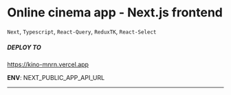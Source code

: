 # Online cinema app - Next.js frontend

`Next`, `Typescript`, `React-Query`, `ReduxTK`, `React-Select`

##### DEPLOY TO

https://kino-mnrn.vercel.app

**ENV**: NEXT_PUBLIC_APP_API_URL

---
